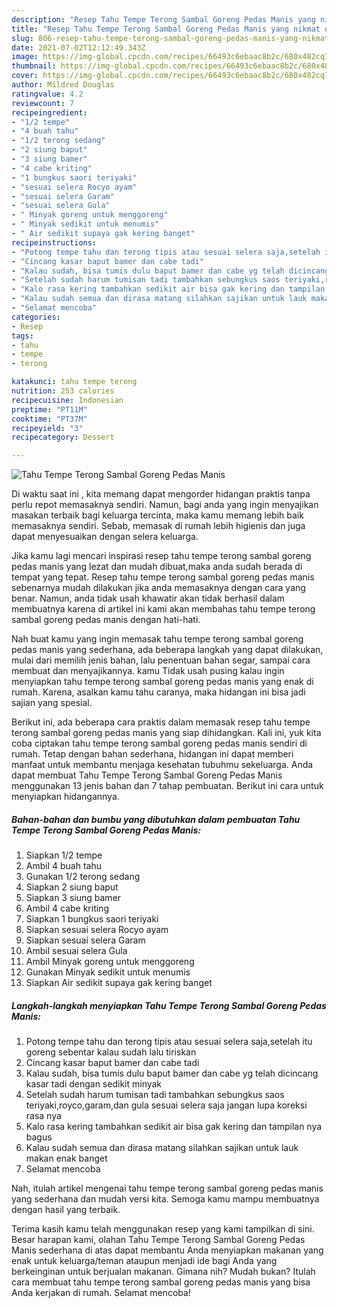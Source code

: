 ```yaml
---
description: "Resep Tahu Tempe Terong Sambal Goreng Pedas Manis yang nikmat dan Mudah Dibuat"
title: "Resep Tahu Tempe Terong Sambal Goreng Pedas Manis yang nikmat dan Mudah Dibuat"
slug: 806-resep-tahu-tempe-terong-sambal-goreng-pedas-manis-yang-nikmat-dan-mudah-dibuat
date: 2021-07-02T12:12:49.343Z
image: https://img-global.cpcdn.com/recipes/66493c6ebaac8b2c/680x482cq70/tahu-tempe-terong-sambal-goreng-pedas-manis-foto-resep-utama.jpg
thumbnail: https://img-global.cpcdn.com/recipes/66493c6ebaac8b2c/680x482cq70/tahu-tempe-terong-sambal-goreng-pedas-manis-foto-resep-utama.jpg
cover: https://img-global.cpcdn.com/recipes/66493c6ebaac8b2c/680x482cq70/tahu-tempe-terong-sambal-goreng-pedas-manis-foto-resep-utama.jpg
author: Mildred Douglas
ratingvalue: 4.2
reviewcount: 7
recipeingredient:
- "1/2 tempe"
- "4 buah tahu"
- "1/2 terong sedang"
- "2 siung baput"
- "3 siung bamer"
- "4 cabe kriting"
- "1 bungkus saori teriyaki"
- "sesuai selera Rocyo ayam"
- "sesuai selera Garam"
- "sesuai selera Gula"
- " Minyak goreng untuk menggoreng"
- " Minyak sedikit untuk menumis"
- " Air sedikit supaya gak kering banget"
recipeinstructions:
- "Potong tempe tahu dan terong tipis atau sesuai selera saja,setelah itu goreng sebentar kalau sudah lalu tiriskan"
- "Cincang kasar baput bamer dan cabe tadi"
- "Kalau sudah, bisa tumis dulu baput bamer dan cabe yg telah dicincang kasar tadi dengan sedikit minyak"
- "Setelah sudah harum tumisan tadi tambahkan sebungkus saos teriyaki,royco,garam,dan gula sesuai selera saja jangan lupa koreksi rasa nya"
- "Kalo rasa kering tambahkan sedikit air bisa gak kering dan tampilan nya bagus"
- "Kalau sudah semua dan dirasa matang silahkan sajikan untuk lauk makan enak banget"
- "Selamat mencoba"
categories:
- Resep
tags:
- tahu
- tempe
- terong

katakunci: tahu tempe terong 
nutrition: 253 calories
recipecuisine: Indonesian
preptime: "PT11M"
cooktime: "PT37M"
recipeyield: "3"
recipecategory: Dessert

---
```



![Tahu Tempe Terong Sambal Goreng Pedas Manis](https://img-global.cpcdn.com/recipes/66493c6ebaac8b2c/680x482cq70/tahu-tempe-terong-sambal-goreng-pedas-manis-foto-resep-utama.jpg)

Di waktu  saat ini , kita memang dapat mengorder hidangan praktis tanpa perlu repot memasaknya sendiri. Namun, bagi anda yang ingin menyajikan masakan terbaik bagi keluarga tercinta, maka kamu memang lebih baik memasaknya sendiri. Sebab, memasak di rumah lebih higienis dan juga dapat menyesuaikan dengan selera keluarga.

Jika kamu lagi mencari inspirasi resep tahu tempe terong sambal goreng pedas manis yang lezat dan mudah dibuat,maka anda sudah berada di tempat yang tepat. Resep tahu tempe terong sambal goreng pedas manis  sebenarnya mudah dilakukan jika anda memasaknya dengan cara yang benar. Namun, anda tidak usah khawatir akan tidak berhasil dalam membuatnya 
karena di artikel ini kami akan membahas tahu tempe terong sambal goreng pedas manis dengan hati-hati.  



Nah buat kamu yang ingin memasak tahu tempe terong sambal goreng pedas manis yang sederhana, ada beberapa langkah yang dapat dilakukan, mulai dari memilih jenis bahan, lalu penentuan bahan segar, sampai cara membuat dan menyajikannya. kamu Tidak usah pusing kalau ingin menyiapkan tahu tempe terong sambal goreng pedas manis yang enak di rumah. Karena, asalkan kamu  tahu caranya, maka hidangan ini bisa jadi sajian yang spesial.

Berikut ini, ada beberapa cara praktis  dalam memasak resep tahu tempe terong sambal goreng pedas manis yang siap dihidangkan. Kali ini, yuk kita coba ciptakan tahu tempe terong sambal goreng pedas manis sendiri di rumah. Tetap dengan bahan sederhana, hidangan ini dapat memberi manfaat untuk membantu menjaga kesehatan tubuhmu sekeluarga. Anda dapat membuat Tahu Tempe Terong Sambal Goreng Pedas Manis menggunakan 13 jenis bahan dan 7 tahap pembuatan. Berikut ini cara untuk menyiapkan hidangannya.

<!--inarticleads1-->

##### Bahan-bahan dan bumbu yang dibutuhkan dalam pembuatan Tahu Tempe Terong Sambal Goreng Pedas Manis:

1. Siapkan 1/2 tempe
1. Ambil 4 buah tahu
1. Gunakan 1/2 terong sedang
1. Siapkan 2 siung baput
1. Siapkan 3 siung bamer
1. Ambil 4 cabe kriting
1. Siapkan 1 bungkus saori teriyaki
1. Siapkan sesuai selera Rocyo ayam
1. Siapkan sesuai selera Garam
1. Ambil sesuai selera Gula
1. Ambil  Minyak goreng untuk menggoreng
1. Gunakan  Minyak sedikit untuk menumis
1. Siapkan  Air sedikit supaya gak kering banget




<!--inarticleads2-->

##### Langkah-langkah menyiapkan Tahu Tempe Terong Sambal Goreng Pedas Manis:

1. Potong tempe tahu dan terong tipis atau sesuai selera saja,setelah itu goreng sebentar kalau sudah lalu tiriskan
1. Cincang kasar baput bamer dan cabe tadi
1. Kalau sudah, bisa tumis dulu baput bamer dan cabe yg telah dicincang kasar tadi dengan sedikit minyak
1. Setelah sudah harum tumisan tadi tambahkan sebungkus saos teriyaki,royco,garam,dan gula sesuai selera saja jangan lupa koreksi rasa nya
1. Kalo rasa kering tambahkan sedikit air bisa gak kering dan tampilan nya bagus
1. Kalau sudah semua dan dirasa matang silahkan sajikan untuk lauk makan enak banget
1. Selamat mencoba




Nah, itulah artikel mengenai  tahu tempe terong sambal goreng pedas manis  yang sederhana dan mudah versi kita. Semoga kamu mampu membuatnya dengan hasil yang terbaik. 

Terima kasih kamu telah menggunakan resep yang kami tampilkan di sini. Besar harapan kami, olahan  Tahu Tempe Terong Sambal Goreng Pedas Manis sederhana di atas dapat membantu Anda menyiapkan makanan yang enak untuk keluarga/teman ataupun menjadi ide bagi Anda yang berkeinginan untuk berjualan makanan. Gimana nih? Mudah bukan? Itulah cara membuat tahu tempe terong sambal goreng pedas manis yang bisa Anda kerjakan di rumah. Selamat mencoba!

